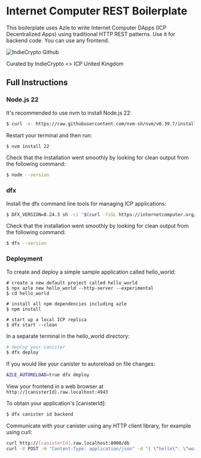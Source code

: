 # Internet Computer REST Boilerplate

This boilerplate uses Azle to write Internet Computer DApps (ICP Decentralized Apps) using traditional HTTP REST patterns. Use it for backend code. You can use any frontend.

![IndieCrypto Github](https://github.com/user-attachments/assets/6b52aa6b-b572-4269-a552-a79a2634e6c5)

Curated by IndieCrypto <> ICP United Kingdom


## Full Instructions

### Node.js 22

It's recommended to use nvm to install Node.js 22:

```sh
$ curl -o- https://raw.githubusercontent.com/nvm-sh/nvm/v0.39.7/install.sh | bash
```

Restart your terminal and then run:

```sh
$ nvm install 22
```

Check that the installation went smoothly by looking for clean output from the following command:

```sh
$ node --version
```

### dfx

Install the dfx command line tools for managing ICP applications:

```sh
$ DFX_VERSION=0.24.3 sh -ci "$(curl -fsSL https://internetcomputer.org/install.sh)"
```

Check that the installation went smoothly by looking for clean output from the following command:

```sh
$ dfx --version
```

### Deployment

To create and deploy a simple sample application called hello_world:

```
# create a new default project called hello_world
$ npx azle new hello_world --http-server --experimental
$ cd hello_world

# install all npm dependencies including azle
$ npm install

# start up a local ICP replica
$ dfx start --clean
```

In a separate terminal in the hello_world directory:

```sh
# deploy your canister
$ dfx deploy
```

If you would like your canister to autoreload on file changes:

```sh
AZLE_AUTORELOAD=true dfx deploy
```

View your frontend in a web browser at `http://[canisterId].raw.localhost:4943`

To obtain your application's [canisterId]:

```sh
$ dfx canister id backend
```

Communicate with your canister using any HTTP client library, for example using curl:

```sh
curl http://[canisterId].raw.localhost:8000/db
curl -X POST -H "Content-Type: application/json" -d "{ \"hello\": \"world\" }" http://[canisterId].raw.localhost:8000/db/update
```
